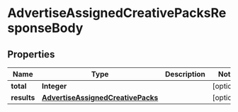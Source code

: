 # AdvertiseAssignedCreativePacksResponseBody

## Properties
Name | Type | Description | Notes
------------ | ------------- | ------------- | -------------
**total** | **Integer** |  |  [optional]
**results** | [**AdvertiseAssignedCreativePacks**](AdvertiseAssignedCreativePacks.md) |  |  [optional]
